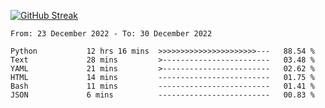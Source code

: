 [![GitHub Streak](https://streak-stats.demolab.com?user=renren-017&theme=sea&hide_border=true&background=DD272700)](https://git.io/streak-stats)

<!--START_SECTION:waka-->

```text
From: 23 December 2022 - To: 30 December 2022

Python           12 hrs 16 mins  >>>>>>>>>>>>>>>>>>>>>>---   88.54 %
Text             28 mins         >------------------------   03.48 %
YAML             21 mins         >------------------------   02.62 %
HTML             14 mins         -------------------------   01.75 %
Bash             11 mins         -------------------------   01.41 %
JSON             6 mins          -------------------------   00.83 %
```

<!--END_SECTION:waka-->
